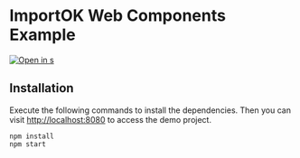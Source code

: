 # ImportOK Web Components Example

[![Open in s](https://developer.stackblitz.com/img/open_in_stackblitz.svg)](https://stackblitz.com/github/importok/webcomponent-example?file=index.html)

## Installation

Execute the following commands to install the dependencies. Then you can visit [http://localhost:8080](http://localhost:8080) to access the demo project.

```
npm install
npm start
```